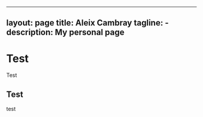 
---
layout: page
title: Aleix Cambray
tagline: -
description: My personal page
---

# Test
Test

## Test
test
